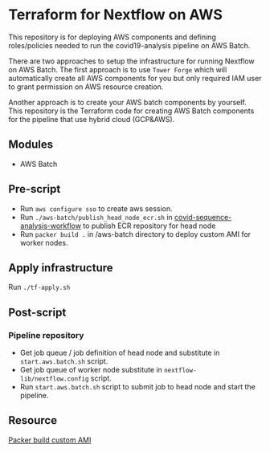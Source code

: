 # Terraform for Nextflow on AWS
This repository is for deploying AWS components and defining roles/policies needed to run the covid19-analysis pipeline on AWS Batch.

There are two approaches to setup the infrastructure for running Nextflow on AWS Batch. The first approach is to use `Tower Forge` which will automatically create all AWS components for you but only required IAM user to grant permission on AWS resource creation. 

Another approach is to create your AWS batch components by yourself. This repository is the Terraform code for creating AWS Batch components for the pipeline that use hybrid cloud (GCP&AWS).

## Modules
- AWS Batch
## Pre-script
- Run `aws configure sso` to create aws session.
- Run `./aws-batch/publish_head_node_ecr.sh` in [covid-sequence-analysis-workflow](https://github.com/enasequence/covid-sequence-analysis-workflow) to publish ECR repository for head node
- Run `packer build .` in /aws-batch directory to deploy custom AMI for worker nodes.
## Apply infrastructure
Run `./tf-apply.sh` 
## Post-script
### Pipeline repository
- Get job queue / job definition of head node and substitute in `start.aws.batch.sh` script.
- Get job queue of worker node substitute in `nextflow-lib/nextflow.config` script.
- Run `start.aws.batch.sh` script to submit job to head node and start the pipeline.


## Resource

[Packer build custom AMI](https://github.com/aws/amazon-ecs-ami)